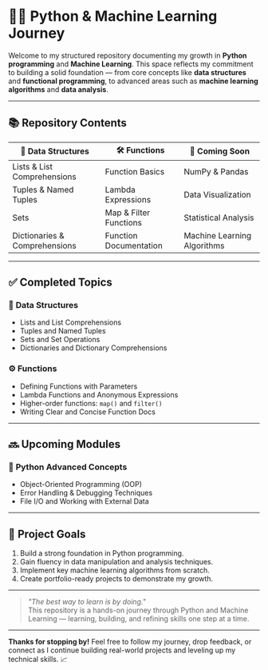 # 🐍🤖 Python & Machine Learning Journey

Welcome to my structured repository documenting my growth in **Python programming** and **Machine Learning**. This space reflects my commitment to building a solid foundation — from core concepts like **data structures** and **functional programming**, to advanced areas such as **machine learning algorithms** and **data analysis**.

---

## 📚 Repository Contents

| 🧠 **Data Structures**              | 🛠️ **Functions**                  | 🔮 **Coming Soon**                |
|------------------------------------|-----------------------------------|----------------------------------|
| Lists & List Comprehensions        | Function Basics                   | NumPy & Pandas                   |
| Tuples & Named Tuples              | Lambda Expressions                | Data Visualization               |
| Sets                               | Map & Filter Functions            | Statistical Analysis             |
| Dictionaries & Comprehensions      | Function Documentation            | Machine Learning Algorithms      |

---

## ✅ Completed Topics

### 🧱 **Data Structures**
- Lists and List Comprehensions  
- Tuples and Named Tuples  
- Sets and Set Operations  
- Dictionaries and Dictionary Comprehensions  

### ⚙️ **Functions**
- Defining Functions with Parameters  
- Lambda Functions and Anonymous Expressions  
- Higher-order functions: `map()` and `filter()`  
- Writing Clear and Concise Function Docs  

---

## 🔜 Upcoming Modules

### 🚀 **Python Advanced Concepts**
- Object-Oriented Programming (OOP)  
- Error Handling & Debugging Techniques  
- File I/O and Working with External Data  

---

## 🎯 Project Goals

1. Build a strong foundation in Python programming.
2. Gain fluency in data manipulation and analysis techniques.
3. Implement key machine learning algorithms from scratch.
4. Create portfolio-ready projects to demonstrate my growth.

---

> _"The best way to learn is by doing."_  
> This repository is a hands-on journey through Python and Machine Learning — learning, building, and refining skills one step at a time.

---

**Thanks for stopping by!** Feel free to follow my journey, drop feedback, or connect as I continue building real-world projects and leveling up my technical skills. 📈
